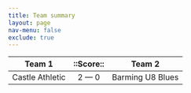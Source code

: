 ```yaml
---
title: Team summary
layout: page
nav-menu: false
exclude: true
---
```




|     Team 1      |  ::Score::  |      Team 2      |
|:---------------:|:-----------:|:----------------:|
| Castle Athletic | 2 &mdash; 0 | Barming U8 Blues |

 <br /><br /><br />
